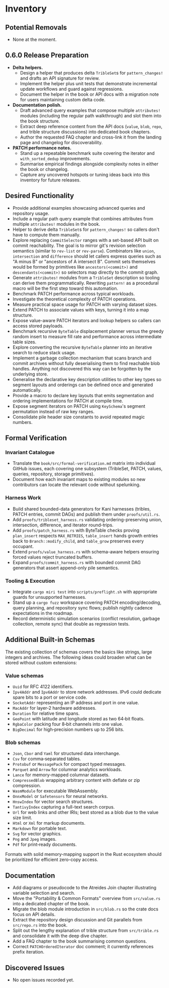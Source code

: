 # Inventory

## Potential Removals
- None at the moment.

## 0.6.0 Release Preparation
- **Delta helpers.**
  - Design a helper that produces delta `TribleSet`s for `pattern_changes!` and
    drafts an API signature for review.
  - Implement the helper plus unit tests that demonstrate incremental update
    workflows and guard against regressions.
  - Document the helper in the book or API docs with a migration note for users
    maintaining custom delta code.
- **Documentation polish.**
  - Draft advanced query examples that compose multiple `attributes!` modules
    (including the regular path walkthrough) and slot them into the book
    structure.
  - Extract deep reference content from the API docs (`value`, `blob`, `repo`,
    and trible structure discussions) into dedicated book chapters.
  - Author the requested FAQ chapter and cross-link it from the landing page and
    changelog for discoverability.
- **PATCH performance notes.**
  - Stand up a repeatable benchmark suite covering the iterator and
    `with_sorted_dedup` improvements.
  - Summarise empirical findings alongside complexity notes in either the book
    or changelog.
  - Capture any uncovered hotspots or tuning ideas back into this inventory for
    future releases.

## Desired Functionality
- Provide additional examples showcasing advanced queries and repository usage.
- Include a regular path query example that combines attributes from multiple
  `attributes!` modules in the book.
- Helper to derive delta `TribleSet`s for `pattern_changes!` so callers don't
  have to compute them manually.
- Explore replacing `CommitSelector` ranges with a set-based API
  built on commit reachability. The goal is to mirror git's revision
  selection semantics (similar to `rev-list` or `rev-parse`).
  Combinators like `union`, `intersection` and `difference` should let
  callers express queries such as "A minus B" or "ancestors of A
  intersect B". Commit sets themselves would be formed by primitives
  like `ancestors(<commit>)` and `descendants(<commit>)` so selectors
  map directly to the commit graph.
- Generate `attributes!` modules from a `TribleSet` description so tooling can
  derive them programmatically. Rewriting `pattern!` as a procedural
  macro will be the first step toward this automation.
- Benchmark PATCH performance across typical workloads.
- Investigate the theoretical complexity of PATCH operations.
- Measure practical space usage for PATCH with varying dataset sizes.
- Extend PATCH to associate values with keys, turning it into a map structure.
- Expose value-aware PATCH iterators and lookup helpers so callers can access
  stored payloads.
- Benchmark recursive `ByteTable` displacement planner versus the greedy random insert to measure fill rate and performance across intermediate table sizes.
- Explore converting the recursive `ByteTable` planner into an iterative search to reduce stack usage.
- Implement a garbage collection mechanism that scans branch and commit
  archives without fully deserialising them to find reachable blob handles.
  Anything not discovered this way can be forgotten by the underlying store.
- Generalise the declarative key description utilities to other key types so
  segment layouts and orderings can be defined once and generated automatically.
- Provide a macro to declare key layouts that emits segmentation and
  ordering implementations for PATCH at compile time.
- Expose segment iterators on PATCH using `KeySchema`'s segment permutation instead of raw key ranges.
- Consolidate pile header size constants to avoid repeated magic numbers.

## Formal Verification
### Invariant Catalogue
- Translate the `book/src/formal-verification.md` matrix into individual GitHub
  issues, each covering one subsystem (TribleSet, PATCH, values, queries,
  repository, storage primitives).
- Document how each invariant maps to existing modules so new contributors can
  locate the relevant code without spelunking.

### Harness Work
- Build shared bounded-data generators for Kani harnesses (tribles, PATCH
  entries, commit DAGs) and publish them under `proofs/util.rs`.
- Add `proofs/tribleset_harness.rs` validating ordering-preserving union,
  intersection, difference, and iterator round-trips.
- Add `proofs/patch_harness.rs` with ByteTable checks proving `plan_insert`
  respects `MAX_RETRIES`, `table_insert` hands growth entries back to
  `Branch::modify_child`, and `table_grow` preserves every occupant.
- Extend `proofs/value_harness.rs` with schema-aware helpers ensuring forced
  values reject truncated buffers.
- Expand `proofs/commit_harness.rs` with bounded commit DAG generators that
  assert append-only pile semantics.

### Tooling & Execution
- Integrate `cargo miri test` into `scripts/preflight.sh` with appropriate
  guards for unsupported harnesses.
- Stand up a `cargo fuzz` workspace covering PATCH encoding/decoding, query
  planning, and repository sync flows; publish nightly cadence expectations in
  the roadmap.
- Record deterministic simulation scenarios (conflict resolution, garbage
  collection, remote sync) that double as regression tests.

## Additional Built-in Schemas
The existing collection of schemas covers the basics like strings, large
integers and archives.  The following ideas could broaden what can be stored
without custom extensions:

### Value schemas
- `Uuid` for RFC&nbsp;4122 identifiers.
- `Ipv4Addr` and `Ipv6Addr` to store network addresses.  IPv6 could dedicate
  spare bits to a port or service code.
- `SocketAddr` representing an IP address and port in one value.
- `MacAddr` for layer‑2 hardware addresses.
- `Duration` for relative time spans.
- `GeoPoint` with latitude and longitude stored as two 64‑bit floats.
- `RgbaColor` packing four 8‑bit channels into one value.
- `BigDecimal` for high‑precision numbers up to 256 bits.

### Blob schemas
- `Json`, `Cbor` and `Yaml` for structured data interchange.
- `Csv` for comma‑separated tables.
- `Protobuf` or `MessagePack` for compact typed messages.
- `Parquet` and `Arrow` for columnar analytics workloads.
- `Lance` for memory-mapped columnar datasets.
- `CompressedBlob` wrapping arbitrary content with deflate or zip compression.
- `WasmModule` for executable WebAssembly.
- `OnnxModel` or `Safetensors` for neural networks.
- `HnswIndex` for vector search structures.
- `TantivyIndex` capturing a full-text search corpus.
- `Url` for web links and other IRIs; best stored as a blob due to the value
  size limit.
- `Html` or `Xml` for markup documents.
- `Markdown` for portable text.
- `Svg` for vector graphics.
- `Png` and `Jpeg` images.
- `Pdf` for print‑ready documents.

Formats with solid memory-mapping support in the Rust ecosystem should be
prioritized for efficient zero-copy access.

## Documentation
- Add diagrams or pseudocode to the Atreides Join chapter illustrating variable selection and search.
- Move the "Portability & Common Formats" overview from `src/value.rs` into a
  dedicated chapter of the book.
- Migrate the blob module introduction in `src/blob.rs` so the crate docs focus
  on API details.
- Extract the repository design discussion and Git parallels from `src/repo.rs`
  into the book.
- Split out the lengthy explanation of trible structure from `src/trible.rs`
  and consolidate it with the deep dive chapter.
- Add a FAQ chapter to the book summarising common questions.
- Correct `PATCHOrderedIterator` doc comment; it currently references prefix iteration.

## Discovered Issues
- No open issues recorded yet.
